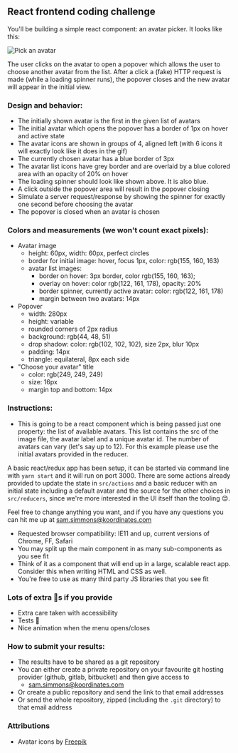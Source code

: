 ## React frontend coding challenge

You'll be building a simple react component: an avatar picker. It looks like this:

![Pick an avatar](https://github.com/JoinColony/coding-challenge/raw/master/avatar_picker.gif "Pick me!")

The user clicks on the avatar to open a popover which allows the user to choose another avatar from the list. After a click a (fake) HTTP request is made (while a loading spinner runs), the popover closes and the new avatar will appear in the initial view.

### Design and behavior:

* The initially shown avatar is the first in the given list of avatars
* The initial avatar which opens the popover has a border of 1px on hover and active state
* The avatar icons are shown in groups of 4, aligned left (with 6 icons it will exactly look like it does in the gif)
* The currently chosen avatar has a blue border of 3px
* The avatar list icons have grey border and are overlaid by a blue colored area with an opacity of 20% on hover
* The loading spinner should look like shown above. It is also blue.
* A click outside the popover area will result in the popover closing
* Simulate a server request/response by showing the spinner for exactly one second before choosing the avatar
* The popover is closed when an avatar is chosen

### Colors and measurements (we won't count exact pixels):

* Avatar image
  * height: 60px, width: 60px, perfect circles
  * border for initial image: hover, focus 1px, color: rgb(155, 160, 163)
  * avatar list images:
    * border on hover: 3px border, color rgb(155, 160, 163);
    * overlay on hover: color rgb(122, 161, 178), opacity: 20%
    * border spinner, currently active avatar: color: rgb(122, 161, 178)
    * margin between two avatars: 14px
* Popover
  * width: 280px
  * height: variable
  * rounded corners of 2px radius
  * background: rgb(44, 48, 51)
  * drop shadow: color: rgb(102, 102, 102), size 2px, blur 10px
  * padding: 14px
  * triangle: equilateral, 8px each side
* "Choose your avatar" title
  * color: rgb(249, 249, 249)
  * size: 16px
  * margin top and bottom: 14px

### Instructions:

* This is going to be a react component which is being passed just one property: the list of available avatars. This list contains the src of the image file, the avatar label and a unique avatar id. The number of avatars can vary (let's say up to 12). For this example please use the initial avatars provided in the reducer.

A basic react/redux app has been setup, it can be started via command line with `yarn start` and it will run on port 3000. There are some actions already provided to update the state in `src/actions` and a basic reducer with an initial state including a default avatar and the source for the other choices in `src/reducers`, since we're more interested in the UI itself than the tooling 😊.

Feel free to change anything you want, and if you have any questions you can hit me up at sam.simmons@koordinates.com

* Requested browser compatibility: IE11 and up, current versions of Chrome, FF, Safari
* You may split up the main component in as many sub-components as you see fit
* Think of it as a component that will end up in a large, scalable react app. Consider this when writing HTML and CSS as well.
* You're free to use as many third party JS libraries that you see fit

### Lots of extra :gem:s if you provide
* Extra care taken with accessibility
* Tests 🎉
* Nice animation when the menu opens/closes


### How to submit your results:

* The results have to be shared as a git repository
* You can either create a private repository on your favourite git hosting provider (github, gitlab, bitbucket) and then give access to
  * sam.simmons@koordinates.com
* Or create a public repository and send the link to that email addresses
* Or send the whole repository, zipped (including the `.git` directory) to that email address


### Attributions

* Avatar icons by <a href="http://www.freepik.com/free-photos-vectors/people">Freepik</a>
